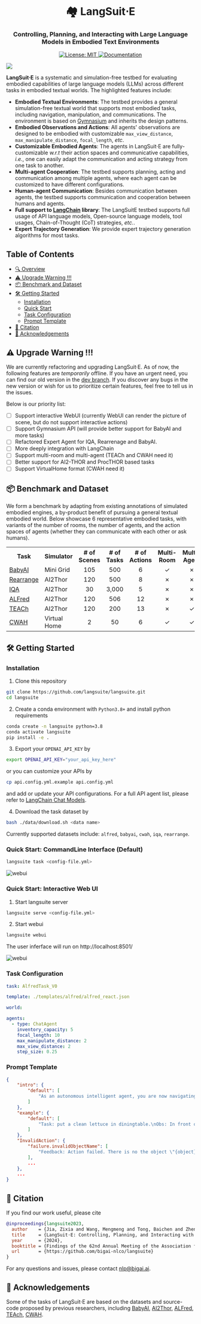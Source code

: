 <h1 align="center" > 🏘️ LangSuit⋅E </h1>
<h3 align="center">Controlling, Planning, and Interacting with Large Language Models in Embodied Text Environments</h3>

<p align="center">
    <a href="https://opensource.org/licenses/MIT">
        <img alt="License: MIT" src="https://img.shields.io/badge/License-MIT-yellow.svg">
    </a>
    <a href="https://www.python.org/downloads/release/python-380/">
        <img alt="Documentation" src="https://img.shields.io/badge/Python-3.8+-blue.svg">
    </a>
</p>
<a name="overview"></a>
<img src="./assets/teaser.png"/>

 **LangSuit⋅E** is a systematic and simulation-free testbed for evaluating embodied capabilities of large language models (LLMs) across different tasks in embodied textual worlds. The highlighted features include:
 - **Embodied Textual Environments**: The testbed provides a general simulation-free textual world that supports most embodied tasks, including navigation, manipulation, and communications. The environment is based on [Gymnasium](https://gymnasium.farama.org/index.html) and inherits the design patterns.
 - **Embodied Observations and Actions**: All agents' observations are designed to be embodied with customizable `max_view_distance`, `max_manipulate_distance`, `focal_length`, *etc*.
 - **Customizable Embodied Agents**: The agents in LangSuit⋅E are fully-customizable *w.r.t* their action spaces and communicative capabilities, *i.e.*, one can easily adapt the communication and acting strategy from one task to another.
 - **Multi-agent Cooperation**: The testbed supports planning, acting and communication among multiple agents, where each agent can be customized to have different configurations.
 - **Human-agent Communication**: Besides communication between agents, the testbed supports communication and cooperation between humans and agents.
 - **Full support to [LangChain](https://www.langchain.com/) library**: The LangSuitE testbed supports full usage of API language models, Open-source language models, tool usages, Chain-of-Thought (CoT) strategies, *etc.*.
 - **Expert Trajectory Generation**: We provide expert trajectory generation algorithms for most tasks.


## Table of Contents
- [🔍 Overview](#overview)
- [⚠️ Upgrade Warning !!!](#warning)
- [📦 Benchmark and Dataset](#-benchmark-and-dataset)
- [🛠 Getting Started](#-getting-started)
  - [Installation](#installation)
  - [Quick Start](#quick-start-commandline-interface-default)
  - [Task Configuration](#task-configuration)
  - [Prompt Template](#prompt-template)
- [📝 Citation](#-citation)
- [📄 Acknowledgements](#-acknowledgements)

## ⚠️ Upgrade Warning !!!

We are currently refactoring and upgrading LangSuit·E. As of now, the following features are *temporarily* offline. If you have an urgent need, you can find our old version in the [dev branch](https://github.com/bigai-nlco/langsuite/tree/dev). If you discover any bugs in the new version or wish for us to prioritize certain features, feel free to tell us in the issues.

Below is our priority list:

- [ ] Support interactive WebUI (currently WebUI can render the picture of scene, but do not support interactive actions)
- [ ] Support Gymnasium API (will provide better support for BabyAI and more tasks)
- [ ] Refactored Expert Agent for IQA, Rearrenage and BabyAI. 
- [ ] More deeply integration with LangChain
- [ ] Support multi-room and multi-agent (TEACh and CWAH need it)
- [ ] Better support for AI2-THOR and ProcTHOR based tasks
- [ ] Support VirtualHome format (CWAH need it)

## 📦 Benchmark and Dataset

We form a benchmark by adapting from existing annotations of simulated embodied engines, a by-product benefit of pursuing a general textual embodied world. Below showcase 6 representative embodied tasks, with variants of the number of rooms, the number of agents, and the action spaces of agents (whether they can communicate with each other or ask humans).

<div align="center">
<table>
  <tr>
    <th>Task</th>
    <th>Simulator</th>
    <th># of Scenes</th>
    <th># of Tasks</th>
    <th># of Actions</th>
    <th>Multi-Room</th>
    <th>Multi-Agent</th>
    <th>Communicative</th>
  </tr>
  <tr>
    <td><a href="https://github.com/Farama-Foundation/Minigrid">BabyAI</a></td>
    <td>Mini Grid</td>
    <td align="center">105</td>
    <td align="center">500</td>
    <td align="center">6</td>
    <td align="center">&#10003;</td>
    <td align="center">&#10007;</td>
    <td align="center">&#10007;</td>
  </tr>
  <tr>
    <td><a href="https://github.com/allenai/ai2thor-rearrangement">Rearrange</a></td>
    <td>AI2Thor</td>
    <td align="center">120</td>
    <td align="center">500</td>
    <td align="center">8</td>
    <td align="center">&#10007;</td>
    <td align="center">&#10007;</td>
    <td align="center">&#10007;</td>
  </tr>
  <tr>
    <td><a href="https://github.com/danielgordon10/thor-iqa-cvpr-2018">IQA</a></td>
    <td>AI2Thor</td>
    <td align="center">30</td>
    <td align="center">3,000</td>
    <td align="center">5</td>
    <td align="center">&#10007;</td>
    <td align="center">&#10007;</td>
    <td align="center">&#10003;</td>
  </tr>
  <tr>
    <td><a href="https://github.com/askforalfred/alfred">ALFred</a></td>
    <td>AI2Thor</td>
    <td align="center">120</td>
    <td align="center">506</td>
    <td align="center">12</td>
    <td align="center">&#10007;</td>
    <td align="center">&#10007;</td>
    <td align="center">&#10007;</td>
  </tr>
  <tr>
    <td><a href="https://github.com/alexa/teach">TEACh</a></td>
    <td>AI2Thor</td>
    <td align="center">120</td>
    <td align="center">200</td>
    <td align="center">13</td>
    <td align="center">&#10007;</td>
    <td align="center">&#10003;</td>
    <td align="center">&#10003;</td>
  </tr>
  <tr>
    <td><a href="https://vis-www.cs.umass.edu/Co-LLM-Agents/">CWAH</a></td>
    <td>Virtual Home</td>
    <td align="center">2</td>
    <td align="center">50</td>
    <td align="center">6</td>
    <td align="center">&#10003;</td>
    <td align="center">&#10003;</td>
    <td align="center">&#10003;</td>
  </tr>


</table>

</div>

## 🛠 Getting Started
### Installation
1. Clone this repository
```bash
git clone https://github.com/langsuite/langsuite.git
cd langsuite
```
2. Create a conda environment with `Python3.8+` and install python requirements
```bash
conda create -n langsuite python=3.8
conda activate langsuite
pip install -e .
```
3. Export your `OPENAI_API_KEY` by
```bash
export OPENAI_API_KEY="your_api_key_here"
```
or you can customize your APIs by
```bash
cp api.config.yml.example api.config.yml
```
and add or update your API configurations. For a full API agent list, please refer to [LangChain Chat Models](https://python.langchain.com/docs/integrations/chat/).

4. Download the task dataset by
```bash
bash ./data/download.sh <data name>
```
Currently supported datasets include: `alfred`, `babyai`, `cwah`, `iqa`, `rearrange`.


### Quick Start: CommandLine Interface (Default)

```bash
langsuite task <config-file.yml>
```

![webui](./assets/cmd_example.png)


### Quick Start: Interactive Web UI
1. Start langsuite server

```bash
langsuite serve <config-file.yml>
```

2. Start webui

```bash
langsuite webui
```
The user inferface will run on http://localhost:8501/

![webui](./assets/webui_example.png)


### Task Configuration
```yaml
task: AlfredTask_V0

template: ./templates/alfred/alfred_react.json

world:

agents:
  - type: ChatAgent
    inventory_capacity: 5
    focal_length: 10
    max_manipulate_distance: 2
    max_view_distance: 2
    step_size: 0.25

```

### Prompt Template
```json
{
    "intro": {
        "default": [
            "As an autonomous intelligent agent, you are now navigating a virtual home, and your task is to perform household tasks using specific actions. You will have access to the following information:  ..."
        ]
    },
    "example": {
        "default": [
            "Task: put a clean lettuce in diningtable.\nObs: In front of you, You see a stoveburner_2. On your left, you see a stoveburner_1; a sinkbasin_1. On your right, you see a countertop_1; a tomato_0; a toaster_0.\n> Act: turn_left ..."
        ]
    },
    "InvalidAction": {
        "failure.invalidObjectName": [
            "Feedback: Action failed. There is no the object \"{object}\" in your view space. Please operate the object in sight.\nObs: {observation}"
        ],
        ...
    },
    ...
}

```

## 📝 Citation
If you find our work useful, please cite
```bibtex
@inproceedings{langsuite2023,
  author    = {Jia, Zixia and Wang, Mengmeng and Tong, Baichen and Zheng, Zilong},
  title     = {LangSuit⋅E: Controlling, Planning, and Interacting with Large Language Models in Embodied Text Environments},
  year      = {2024},
  booktitle = {Findings of the 62nd Annual Meeting of the Association for Computational Linguistics (ACL 2024)},
  url       = {https://github.com/bigai-nlco/langsuite}
}
```

For any questions and issues, please contact [nlp@bigai.ai](mailto:nlp@bigai.ai).

## 📄 Acknowledgements
 Some of the tasks of LangSuit⋅E are based on the datasets and source-code proposed by previous researchers, including [BabyAI](https://github.com/Farama-Foundation/Minigrid), [AI2Thor](https://github.com/allenai/ai2thor-rearrangement), [ALFred](https://github.com/askforalfred/alfred), [TEAch](https://github.com/alexa/teach), [CWAH](https://vis-www.cs.umass.edu/Co-LLM-Agents/).
